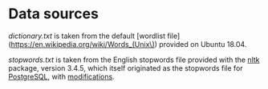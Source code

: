 # Data sources

*dictionary.txt* is taken from the default [wordlist file](https://en.wikipedia.org/wiki/Words_(Unix\)) provided on Ubuntu 18.04.

*stopwords.txt* is taken from the English stopwords file provided with the [nltk](https://github.com/nltk/nltk_data/blob/gh-pages/packages/corpora/stopwords.zip) package, version 3.4.5, which itself originated as the stopwords file for [PostgreSQL](https://github.com/postgres/postgres/blob/master/src/backend/snowball/stopwords/english.stop), with [modifications](https://github.com/nltk/nltk_data/issues/22).
